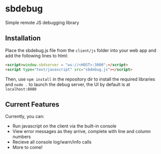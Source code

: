 ﻿# sbdebug

Simple remote JS debugging library

## Installation

Place the sbdebug.js file from the `client/js` folder into your web app and add the following lines to html:

```html
<script>window.sbdserver = "ws://<HOST>:3000";</script>
<script type="text/javascript" src="sbdebug.js"></script>
```

Then, use `npm install` in the repository dir to install the required libraries and `node .` to launch the debug server, the UI by default is at `localhost:8080`

## Current Features

Currently, you can:

- Run javascript on the client via the built-in console
- View error messages as they arrive, complete with line and column numbers
- Recieve all console log/warn/info calls
- More to come!
